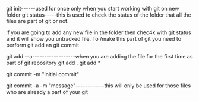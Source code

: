 git init------used for once only when you start working with git on new folder
git status-----this is used to check the status of the folder that all the files are part of git or not.


if you are going to add any new file in the folder then chec4k with git status and it will show you untracked file. To /make this part of git you need to perform git add an git commit


git add --a------------------when you are adding the file for the first time as part of git repository
git add .
git add *

git commit -m "initial commit"


git commit -a -m "message"------------this will only be used for those files who are already a part of your git



